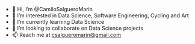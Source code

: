 - 👋 Hi, I’m @CamiloSalgueroMarin
- 👀 I’m interested in Data Science, Software Engineering, Cycling and Art
- 🌱 I’m currently learning Data Science
- 💞️ I’m looking to collaborate on Data Science projects
- 📫 Reach me at csalgueromarin@gmail.com

<!---
CamiloSalgueroMarin/CamiloSalgueroMarin is a ✨ special ✨ repository because its `README.md` (this file) appears on your GitHub profile.
You can click the Preview link to take a look at your changes.
--->
